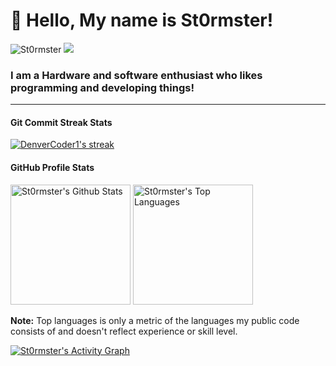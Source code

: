 

<!-- Introduction -->

# 👋 Hello, My name is St0rmster!

<p align="left">
  <img src="https://komarev.com/ghpvc/?username=St0rmster&style=plastic&label=Views&color=orange" alt="St0rmster" />
  <img src="https://img.shields.io/github/followers/St0rmster?label=Github Followers&style=social)](https://github.com/Thaiane)" />
</p>

<!-- Add a horizontal line for separation -->
<h3> I am a Hardware and software enthusiast who likes programming and developing things! </h2>
<hr>


 <h4> Git Commit Streak Stats</h3>

  <!-- GitHub Readme Streak Stats - https://github.com/DenverCoder1/github-readme-streak-stats -->
  <p>
    <a href="https://github.com/DenverCoder1/github-readme-streak-stats">
      <img title="🔥 Get streak stats for your profile at git.io/streak-stats" alt="DenverCoder1's streak" src="https://streak-stats.demolab.com/?user=St0rmster&theme=monokai-metallian&hide_border=true"/>
    </a>


  <h4> GitHub Profile Stats</h3>

  <!-- https://github.com/anuraghazra/github-readme-stats -->

  <a href="https://github.com/anuraghazra/github-readme-stats"><img alt="St0rmster's Github Stats" src="https://denvercoder1-github-readme-stats.vercel.app/api/?username=St0rmster&show_icons=true&include_all_commits=true&count_private=true&theme=react&hide_border=true&bg_color=1F222E&title_color=F85D7F&icon_color=F8D866" height="192px"/></a>
  <a href="https://github.com/anuraghazra/github-readme-stats"><img alt="St0rmster's Top Languages" src="https://denvercoder1-github-readme-stats.vercel.app/api/top-langs/?username=St0rmster&langs_count=8&layout=compact&theme=react&hide_border=true&bg_color=1F222E&title_color=F85D7F&icon_color=F8D866&hide=Jupyter%20Notebook,Roff" height="192px"/></a>
  <br/>

  <b>Note:</b> Top languages is only a metric of the languages my public code consists of and doesn't reflect experience or skill level.
  
  <!-- https://github.com/ashutosh00710/github-readme-activity-graph -->

  <a href="https://github.com/ashutosh00710/github-readme-activity-graph"><img alt="St0rmster's Activity Graph" src="https://github-readme-activity-graph.vercel.app/graph/?username=St0rmster&bg_color=1F222E&color=F8D866&line=F85D7F&point=FFFFFF&hide_border=true" /></a>
